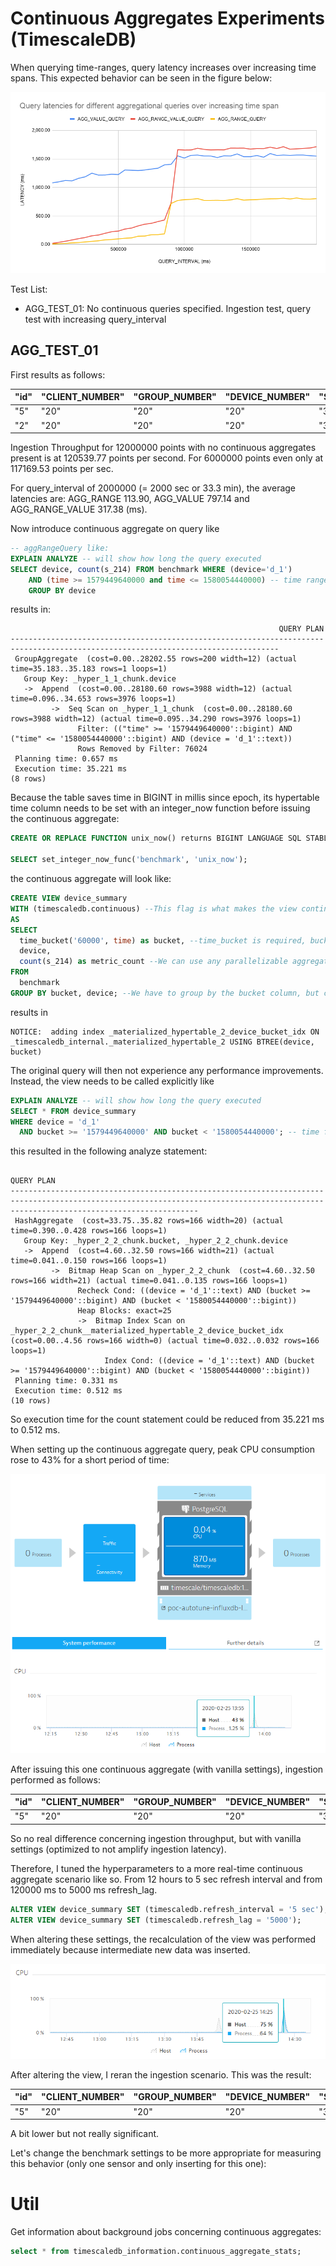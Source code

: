 # Continuous Aggregates Experiments (TimescaleDB)

When querying time-ranges, query latency increases over increasing time spans. This expected behavior can be seen in the figure below:

![Timescale Query Interval Increasing](img/TS_QUERY_INT_INC_QUERY.png)

Test List:
- AGG_TEST_01: No continuous queries specified. Ingestion test, query test with increasing query_interval

## AGG_TEST_01

First results as follows:

| "id" | "CLIENT\_NUMBER" | "GROUP\_NUMBER" | "DEVICE\_NUMBER" | "SENSOR\_NUMBER" | "BATCH\_SIZE" | "LOOP\_RATE" | "REAL\_INSERT\_RATE" | "POINT\_STEP" | "INGESTION\_THROUGHPUT" |
|------|------------------|-----------------|------------------|------------------|---------------|--------------|----------------------|---------------|-------------------------|
| "5"  | "20"             | "20"            | "20"             | "300"            | "100"         | "10"         | "1"                  | "5000"        | "150515\.6"             |
| "2"  | "20"             | "20"            | "20"             | "300"            | "100"         | "20"         | "1"                  | "5000"        | "120539\.77"            |

Ingestion Throughput for 12000000 points with no continuous aggregates present is at 120539.77 points per second. For 6000000 points even only at 117169.53 points per sec.

For query_interval of 2000000 (= 2000 sec or 33.3 min), the average latencies are: AGG_RANGE 113.90, AGG_VALUE 797.14 and AGG_RANGE_VALUE 317.38 (ms).

Now introduce continuous aggregate on query like

```sql
-- aggRangeQuery like:
EXPLAIN ANALYZE -- will show how long the query executed
SELECT device, count(s_214) FROM benchmark WHERE (device='d_1') 
    AND (time >= 1579449640000 and time <= 1580054440000) -- time range of one week
    GROUP BY device
```

results in:
```
                                                            QUERY PLAN
----------------------------------------------------------------------------------------------------------------------------------
 GroupAggregate  (cost=0.00..28202.55 rows=200 width=12) (actual time=35.183..35.183 rows=1 loops=1)
   Group Key: _hyper_1_1_chunk.device
   ->  Append  (cost=0.00..28180.60 rows=3988 width=12) (actual time=0.096..34.653 rows=3976 loops=1)
         ->  Seq Scan on _hyper_1_1_chunk  (cost=0.00..28180.60 rows=3988 width=12) (actual time=0.095..34.290 rows=3976 loops=1)
               Filter: (("time" >= '1579449640000'::bigint) AND ("time" <= '1580054440000'::bigint) AND (device = 'd_1'::text))
               Rows Removed by Filter: 76024
 Planning time: 0.657 ms
 Execution time: 35.221 ms
(8 rows)
```

Because the table saves time in BIGINT in millis since epoch, its hypertable time column needs to be set with an integer_now function before issuing the continuous aggregate: 

```sql
CREATE OR REPLACE FUNCTION unix_now() returns BIGINT LANGUAGE SQL STABLE as $$ SELECT (extract(epoch from now()) * 1000) ::BIGINT $$;

SELECT set_integer_now_func('benchmark', 'unix_now');
```

the continuous aggregate will look like:
```sql
CREATE VIEW device_summary
WITH (timescaledb.continuous) --This flag is what makes the view continuous
AS
SELECT
  time_bucket('60000', time) as bucket, --time_bucket is required, bucket will be of integer, as timestamp is in BIGINT. 60000 = 1 min
  device,
  count(s_214) as metric_count --We can use any parallelizable aggregate
FROM
  benchmark
GROUP BY bucket, device; --We have to group by the bucket column, but can also add other group-by columns
```

results in 

```
NOTICE:  adding index _materialized_hypertable_2_device_bucket_idx ON _timescaledb_internal._materialized_hypertable_2 USING BTREE(device, bucket)
```

The original query will then not experience any performance improvements. Instead, the view needs to be called explicitly like

```sql
EXPLAIN ANALYZE -- will show how long the query executed
SELECT * FROM device_summary
WHERE device = 'd_1'
  AND bucket >= '1579449640000' AND bucket < '1580054440000'; -- time format like  2020-02-25 13:08:39.912372+00
```

this resulted in the following analyze statement:

```
                                                                                      QUERY PLAN
--------------------------------------------------------------------------------------------------------------------------------------------------------------------------------------
 HashAggregate  (cost=33.75..35.82 rows=166 width=20) (actual time=0.390..0.428 rows=166 loops=1)
   Group Key: _hyper_2_2_chunk.bucket, _hyper_2_2_chunk.device
   ->  Append  (cost=4.60..32.50 rows=166 width=21) (actual time=0.041..0.150 rows=166 loops=1)
         ->  Bitmap Heap Scan on _hyper_2_2_chunk  (cost=4.60..32.50 rows=166 width=21) (actual time=0.041..0.135 rows=166 loops=1)
               Recheck Cond: ((device = 'd_1'::text) AND (bucket >= '1579449640000'::bigint) AND (bucket < '1580054440000'::bigint))
               Heap Blocks: exact=25
               ->  Bitmap Index Scan on _hyper_2_2_chunk__materialized_hypertable_2_device_bucket_idx  (cost=0.00..4.56 rows=166 width=0) (actual time=0.032..0.032 rows=166 loops=1)
                     Index Cond: ((device = 'd_1'::text) AND (bucket >= '1579449640000'::bigint) AND (bucket < '1580054440000'::bigint))
 Planning time: 0.331 ms
 Execution time: 0.512 ms
(10 rows)
```

So execution time for the count statement could be reduced from 35.221 ms to 0.512 ms.

When setting up the continuous aggregate query, peak CPU consumption rose to 43% for a short period of time:

![CPU rise](img/cpu_rise_cont_aggs.PNG)

After issuing this one continuous aggregate (with vanilla settings), ingestion performed as follows:

| "id" | "CLIENT\_NUMBER" | "GROUP\_NUMBER" | "DEVICE\_NUMBER" | "SENSOR\_NUMBER" | "BATCH\_SIZE" | "LOOP\_RATE" | "REAL\_INSERT\_RATE" | "POINT\_STEP" | "INGESTION\_THROUGHPUT" |
|------|------------------|-----------------|------------------|------------------|---------------|--------------|----------------------|---------------|-------------------------|
| "5"  | "20"             | "20"            | "20"             | "300"            | "100"         | "10"         | "1"                  | "5000"        | "122117.04"             |

So no real difference concerning ingestion throughput, but with vanilla settings (optimized to not amplify ingestion latency).

Therefore, I tuned the hyperparameters to a more real-time continuous aggregate scenario like so. From 12 hours to 5 sec refresh interval and from 120000 ms to 5000 ms refresh_lag.

```sql
ALTER VIEW device_summary SET (timescaledb.refresh_interval = '5 sec');
ALTER VIEW device_summary SET (timescaledb.refresh_lag = '5000');
```

When altering these settings, the recalculation of the view was performed immediately because intermediate new data was inserted.

![CPU rise again](img/cpu_rise_cont_aggs2.PNG)

After altering the view, I reran the ingestion scenario. This was the result:

| "id" | "CLIENT\_NUMBER" | "GROUP\_NUMBER" | "DEVICE\_NUMBER" | "SENSOR\_NUMBER" | "BATCH\_SIZE" | "LOOP\_RATE" | "REAL\_INSERT\_RATE" | "POINT\_STEP" | "INGESTION\_THROUGHPUT" |
|------|------------------|-----------------|------------------|------------------|---------------|--------------|----------------------|---------------|-------------------------|
| "5"  | "20"             | "20"            | "20"             | "300"            | "100"         | "10"         | "1"                  | "5000"        | "121782.17"             |

A bit lower but not really significant.

Let's change the benchmark settings to be more appropriate for measuring this behavior (only one sensor and only inserting for this one):

# Util

Get information about background jobs concerning continuous aggregates:
```sql
select * from timescaledb_information.continuous_aggregate_stats;
```